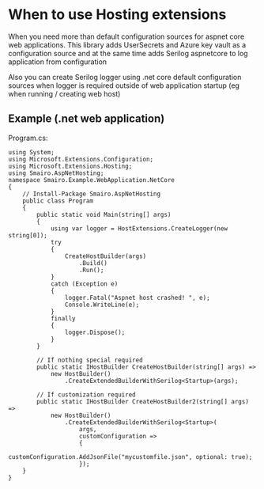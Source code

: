 ﻿# When to use Hosting extensions
When you need more than default configuration sources for aspnet core web applications. This library adds UserSecrets and Azure key vault as a configuration source and at the same time adds Serilog aspnetcore to log application from configuration

Also you can create Serilog logger using .net core default configuration sources when logger is required outside of web application startup (eg when running / creating web host)

## Example (.net web application)
Program.cs:
```
using System;
using Microsoft.Extensions.Configuration;
using Microsoft.Extensions.Hosting;
using Smairo.AspNetHosting;
namespace Smairo.Example.WebApplication.NetCore
{
    // Install-Package Smairo.AspNetHosting
    public class Program
    {
        public static void Main(string[] args)
        {
            using var logger = HostExtensions.CreateLogger(new string[0]);
            try
            {
                CreateHostBuilder(args)
                    .Build()
                    .Run();
            }
            catch (Exception e)
            {
                logger.Fatal("Aspnet host crashed! ", e);
                Console.WriteLine(e);
            }
            finally
            {
                logger.Dispose();
            }
        }

        // If nothing special required
        public static IHostBuilder CreateHostBuilder(string[] args) =>
            new HostBuilder()
                .CreateExtendedBuilderWithSerilog<Startup>(args);

        // If customization required
        public static IHostBuilder CreateHostBuilder2(string[] args) =>
            new HostBuilder()
                .CreateExtendedBuilderWithSerilog<Startup>(
                    args, 
                    customConfiguration =>
                    {
                        customConfiguration.AddJsonFile("mycustomfile.json", optional: true);
                    });
    }
}
```